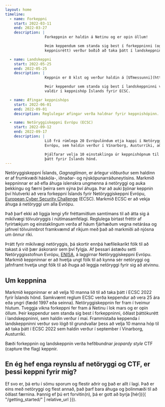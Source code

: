 ```yaml
---
layout: home
timeline:
  - name: Forkeppni
    start: 2022-03-11
    end: 2022-03-27
    description: |
                  Forkeppnin er haldin á Netinu og er opin öllum!

                  Þeim keppendum sem standa sig best í forkeppninni (og hafa
                  keppnisrétt) verður boðið að taka þátt í landskeppninni.

  - name: Landskeppni
    start: 2022-05-25
    end: 2022-05-25
    description: |
                  Keppnin er 8 klst og verður haldin á [UTmessunni](https://utmessan.is/).

                  Þeir keppendur sem standa sig best í landskeppninni verða
                  valdir í keppnishóp Íslands fyrir ECSC.

  - name: Æfingar keppnishóps
    start: 2022-06-01
    end: 2022-09-01
    description: Reglulegar æfingar verða haldnar fyrir keppnishópinn.

  - name: Netöryggiskeppni Evrópu (ECSC)
    start: 2022-09-12
    end: 2022-09-17
    description: |
                  Lið frá rúmlega 20 Evrópulöndum etja kappi í Netöryggiskeppni
                  Evrópu, sem haldin verður í Vínarborg, Austurríki, að þessu sinni.

                  Þjálfarar velja 10 einstaklinga úr keppnishópnum til að taka
                  þátt fyrir Íslands hönd.
---
```


Netöryggiskeppni Íslands, *Gagnaglíman*, er árlegur viðburður sem haldinn er af frumkvæði
háskóla-, iðnaðar- og nýsköpunarráðuneytisins. Markmið keppninnar er að efla áhuga
íslenskra ungmenna á netöryggi og auka þekkingu og færni þeirra sem sýna því
áhuga. Þar að auki þjónar keppnin því hlutverki að vera forkeppni Íslands fyrir
Netöryggiskeppni Evrópu, [European Cyber Security
Challenge](https://europeancybersecuritychallenge.eu) (ECSC). Markmið ECSC er
að vekja áhuga á netöryggi um alla Evrópu.

Það þarf ekki að liggja lengi yfir fréttamiðlum samtímans til að átta sig
á mikilvægi tölvuöryggis í nútímasamfélagi. Reglulega birtast fréttir af
fyrirtækjum og einstaklingum verða af háum fjárhæðum vegna netárása og jafnvel
tölvuinnbrot framkvæmd af ríkjum með það að markmiði að njósna um önnur ríki.

Þrátt fyrir mikilvægi netöryggis, þá skortir ennþá hæfileikaríkt fólk
til að takast á við þær áskoranir sem því fylgja. Af þessari ástæðu setti
Netöryggisstofnun Evrópu, [ENISA](https://www.enisa.europa.eu/), á
laggirnar Netöryggiskeppni Evrópu. Markmið keppninnar er að hvetja ungt fólk
til að kynna sér netöryggi og jafnframt hvetja ungt fólk til að íhuga að
leggja netöryggi fyrir sig að atvinnu.

Um keppnina
-----------

Markmið keppninnar er að velja 10 manna lið til að taka þátt í ECSC 2022 fyrir
Íslands hönd. Samkvæmt reglum ECSC verða keppendur að vera 25 ára eða yngri
(fædd 1997 eða seinna). Netöryggiskeppnin fer fram í tveimur
hlutum. Tveggja vikna forkeppni fer fram á Netinu í lok mars og er opin
öllum. Þeir keppendur sem standa sig best í forkeppninni, öðlast þáttökurétt
í landskeppninni, sem haldin verður í maí. Frammistaða keppenda
í landskeppninni verður svo lögð til grundvallar þess að velja 10 manna hóp til
að taka þátt í ECSC 2022 sem haldin verður í september í Vínarborg, Austurríki.

Bæði forkeppnin og landskeppnin verða hefðbundnar *jeopardy style* CTF
(capture the flag) keppnir.

En ég hef enga reynslu af netöryggi og CTF, er þessi keppni fyrir mig?
----------------------------------------------------------------------

Ef svo er, þá ertu í sömu sporum og flestir aðrir og það er allt í lagi. Það er
eins með netöryggi og flest annað, það þarf bara áhuga og þolinmæði til að
öðlast færnina. Þannig ef þú ert forvitin(n), þá er gott að byrja
[hér]({{ "/getting_started/" | relative_url }}).




